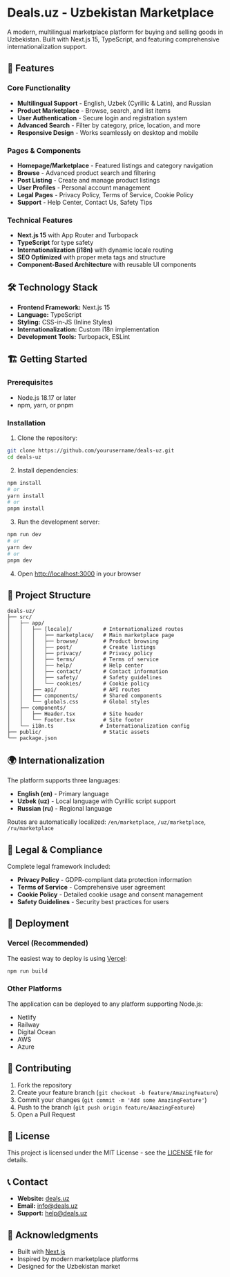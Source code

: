 # Deals.uz - Uzbekistan Marketplace

A modern, multilingual marketplace platform for buying and selling goods in Uzbekistan. Built with Next.js 15, TypeScript, and featuring comprehensive internationalization support.

## 🚀 Features

### Core Functionality
- **Multilingual Support** - English, Uzbek (Cyrillic & Latin), and Russian
- **Product Marketplace** - Browse, search, and list items
- **User Authentication** - Secure login and registration system
- **Advanced Search** - Filter by category, price, location, and more
- **Responsive Design** - Works seamlessly on desktop and mobile

### Pages & Components
- **Homepage/Marketplace** - Featured listings and category navigation
- **Browse** - Advanced product search and filtering
- **Post Listing** - Create and manage product listings
- **User Profiles** - Personal account management
- **Legal Pages** - Privacy Policy, Terms of Service, Cookie Policy
- **Support** - Help Center, Contact Us, Safety Tips

### Technical Features
- **Next.js 15** with App Router and Turbopack
- **TypeScript** for type safety
- **Internationalization (i18n)** with dynamic locale routing
- **SEO Optimized** with proper meta tags and structure
- **Component-Based Architecture** with reusable UI components

## 🛠️ Technology Stack

- **Frontend Framework:** Next.js 15
- **Language:** TypeScript
- **Styling:** CSS-in-JS (Inline Styles)
- **Internationalization:** Custom i18n implementation
- **Development Tools:** Turbopack, ESLint

## 🏗️ Getting Started

### Prerequisites
- Node.js 18.17 or later
- npm, yarn, or pnpm

### Installation

1. Clone the repository:
```bash
git clone https://github.com/yourusername/deals-uz.git
cd deals-uz
```

2. Install dependencies:
```bash
npm install
# or
yarn install
# or
pnpm install
```

3. Run the development server:
```bash
npm run dev
# or
yarn dev
# or
pnpm dev
```

4. Open [http://localhost:3000](http://localhost:3000) in your browser

## 📱 Project Structure

```
deals-uz/
├── src/
│   ├── app/
│   │   ├── [locale]/          # Internationalized routes
│   │   │   ├── marketplace/   # Main marketplace page
│   │   │   ├── browse/        # Product browsing
│   │   │   ├── post/          # Create listings
│   │   │   ├── privacy/       # Privacy policy
│   │   │   ├── terms/         # Terms of service
│   │   │   ├── help/          # Help center
│   │   │   ├── contact/       # Contact information
│   │   │   ├── safety/        # Safety guidelines
│   │   │   └── cookies/       # Cookie policy
│   │   ├── api/               # API routes
│   │   ├── components/        # Shared components
│   │   └── globals.css        # Global styles
│   ├── components/
│   │   ├── Header.tsx         # Site header
│   │   └── Footer.tsx         # Site footer
│   └── i18n.ts               # Internationalization config
├── public/                    # Static assets
└── package.json
```

## 🌍 Internationalization

The platform supports three languages:
- **English (en)** - Primary language
- **Uzbek (uz)** - Local language with Cyrillic script support
- **Russian (ru)** - Regional language

Routes are automatically localized: `/en/marketplace`, `/uz/marketplace`, `/ru/marketplace`

## 📄 Legal & Compliance

Complete legal framework included:
- **Privacy Policy** - GDPR-compliant data protection information
- **Terms of Service** - Comprehensive user agreement
- **Cookie Policy** - Detailed cookie usage and consent management
- **Safety Guidelines** - Security best practices for users

## 🚀 Deployment

### Vercel (Recommended)
The easiest way to deploy is using [Vercel](https://vercel.com/new):

```bash
npm run build
```

### Other Platforms
The application can be deployed to any platform supporting Node.js:
- Netlify
- Railway
- Digital Ocean
- AWS
- Azure

## 🤝 Contributing

1. Fork the repository
2. Create your feature branch (`git checkout -b feature/AmazingFeature`)
3. Commit your changes (`git commit -m 'Add some AmazingFeature'`)
4. Push to the branch (`git push origin feature/AmazingFeature`)
5. Open a Pull Request

## 📝 License

This project is licensed under the MIT License - see the [LICENSE](LICENSE) file for details.

## 📞 Contact

- **Website:** [deals.uz](https://deals.uz)
- **Email:** info@deals.uz
- **Support:** help@deals.uz

## 🙏 Acknowledgments

- Built with [Next.js](https://nextjs.org/)
- Inspired by modern marketplace platforms
- Designed for the Uzbekistan market
